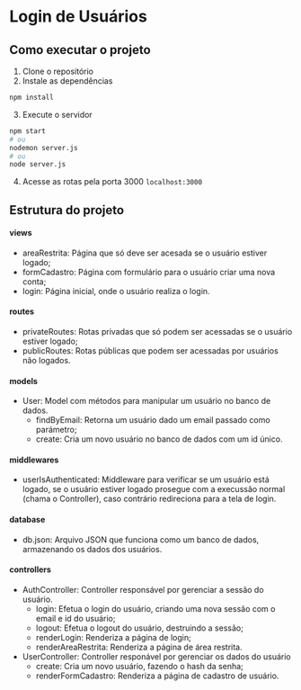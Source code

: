 # Login de Usuários

## Como executar o projeto

1. Clone o repositório
2. Instale as dependências
```bash
npm install
```
3. Execute o servidor
```bash
npm start
# ou
nodemon server.js
# ou
node server.js
```
4. Acesse as rotas pela porta 3000
`localhost:3000`

## Estrutura do projeto
#### views
- areaRestrita: Página que só deve ser acesada se o usuário estiver logado;
- formCadastro: Página com formulário para o usuário criar uma nova conta;
- login: Página inicial, onde o usuário realiza o login.

#### routes
- privateRoutes: Rotas privadas que só podem ser acessadas se o usuário estiver logado;
- publicRoutes: Rotas públicas que podem ser acessadas por usuários não logados.

#### models
- User: Model com métodos para manipular um usuário no banco de dados.
  - findByEmail: Retorna um usuário dado um email passado como parámetro;
  - create: Cria um novo usuário no banco de dados com um id único.

#### middlewares
- userIsAuthenticated: Middleware para verificar se um usuário está logado, se o usuário estiver logado prosegue com a execussão normal (chama o Controller), caso contrário redireciona para a tela de login.

#### database
- db.json: Arquivo JSON que funciona como um banco de dados, armazenando os dados dos usuários.

#### controllers
- AuthController: Controller responsável por gerenciar a sessão do usuário.
  - login: Efetua o login do usuário, criando uma nova sessão com o email e id do usuário;
  - logout: Efetua o logout do usuário, destruindo a sessão;
  - renderLogin: Renderiza a página de login;
  - renderAreaRestrita: Renderiza a página de área restrita.
- UserController: Controller responável por gerenciar os dados do usuário
  - create: Cria um novo usuário, fazendo o hash da senha;
  - renderFormCadastro: Renderiza a página de cadastro de usuário.